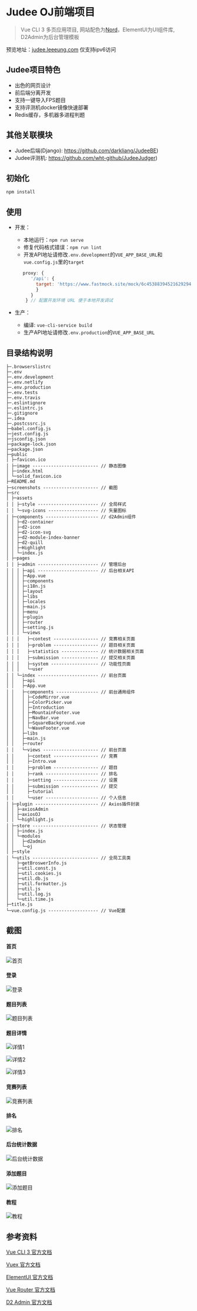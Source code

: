 # Judee OJ前端项目
> Vue CLI 3 多页应用项目, 网站配色为[Nord](https://www.nordtheme.com/)，ElementUI为UI组件库, D2Admin为后台管理模板

预览地址：[judee.leeeung.com]() 仅支持ipv6访问

## Judee项目特色
- 出色的网页设计
- 前后端分离开发
- 支持一键导入FPS题目
- 支持评测机docker镜像快速部署
- Redis缓存，多机器多进程判题

## 其他关联模块

- Judee后端(Django): https://github.com/darkliang/JudeeBE)
- Judee评测机: https://github.com/wht-github/JudeeJudger)

## 初始化

```bash
npm install
```

## 使用

* 开发：
  
    * 本地运行：`npm run serve`  
    * 修复代码格式错误：`npm run lint`
    * 开发API地址请修改`.env.development`的`VUE_APP_BASE_URL`和`vue.config.js`里的`target`
    
    ```js
       proxy: {
          '/api': {
            target: 'https://www.fastmock.site/mock/6c453883945216292945f471a2264433/judee',
            }
          }
        } // 配置开发环境 URL 便于本地开发调试
    ```
    
    
    
* 生产：
    * 编译: `vue-cli-service build`
    * 生产API地址请修改`.env.production`的`VUE_APP_BASE_URL`
    
## 目录结构说明

```
├─.browserslistrc 
├─.env 
├─.env.development 
├─.env.netlify 
├─.env.production 
├─.env.tests 
├─.env.travis 
├─.eslintignore 
├─.eslintrc.js 
├─.gitignore 
├─.idea 
├─.postcssrc.js 
├─babel.config.js 
├─jest.config.js 
├─jsconfig.json 
├─package-lock.json 
├─package.json 
├─public 
│ ├─favicon.ico 
│ ├─image ------------------------- // 静态图像
│ ├─index.html 
│ └─solid_favicon.ico 
├─README.md 
├─screenshots --------------------- // 截图
├─src 
│ ├─assets 
│ │ ├─style ----------------------- // 全局样式
│ │ └─svg-icons ------------------- // 矢量图标
│ ├─components -------------------- // d2Admin组件
│ │ ├─d2-container 
│ │ ├─d2-icon 
│ │ ├─d2-icon-svg 
│ │ ├─d2-module-index-banner 
│ │ ├─d2-quill 
│ │ ├─Highlight 
│ │ └─index.js 
│ ├─pages 
│ │ ├─admin ----------------------- // 管理后台
│ │ │ ├─api ----------------------- // 后台相关API
│ │ │ ├─App.vue 
│ │ │ ├─components 
│ │ │ ├─i18n.js 
│ │ │ ├─layout 
│ │ │ ├─libs 
│ │ │ ├─locales 
│ │ │ ├─main.js 
│ │ │ ├─menu 
│ │ │ ├─plugin 
│ │ │ ├─router 
│ │ │ ├─setting.js 
│ │ │ └─views 
│ │ │   ├─contest ----------------- // 竞赛相关页面
│ │ │   ├─problem ----------------- // 题目相关页面
│ │ │   ├─statistics -------------- // 统计数据相关页面
│ │ │   ├─submission -------------- // 提交相关页面
│ │ │   ├─system ------------------ // 功能性页面
│ │ │   └─user 
│ │ └─index ----------------------- // 前台页面
│ │   ├─api 
│ │   ├─App.vue 
│ │   ├─components ---------------- // 前台通用组件
│ │   │ ├─CodeMirror.vue 
│ │   │ ├─ColorPicker.vue 
│ │   │ ├─Introduction 
│ │   │ ├─MountainFooter.vue 
│ │   │ ├─NavBar.vue 
│ │   │ ├─SquareBackground.vue 
│ │   │ └─WaveFooter.vue 
│ │   ├─libs 
│ │   ├─main.js 
│ │   ├─router 
│ │   └─views --------------------- // 前台页面
│ │     ├─contest ----------------- // 竞赛
│ │     ├─Intro.vue 
│ │     ├─problem ----------------- // 题目
│ │     ├─rank -------------------- // 排名
│ │     ├─setting ----------------- // 设置
│ │     ├─submission -------------- // 提交
│ │     ├─tutorial 
│ │     └─user -------------------- // 个人信息
│ ├─plugin ------------------------ // Axios插件封装
│ │ ├─axiosAdmin 
│ │ ├─axiosOJ 
│ │ └─highlight.js 
│ ├─store ------------------------- // 状态管理
│ │ ├─index.js 
│ │ └─modules 
│ │   ├─d2admin 
│ │   └─oj 
│ ├─style 
│ └─utils ------------------------- // 全局工具类
│   ├─getBroswerInfo.js 
│   ├─util.const.js 
│   ├─util.cookies.js 
│   ├─util.db.js 
│   ├─util.formatter.js 
│   ├─util.js 
│   ├─util.log.js 
│   └─util.time.js 
├─title.js 
└─vue.config.js ------------------- // Vue配置
```

## 截图

#### 首页

![首页](./screenshots/Home.jpg)

#### 登录

![登录](./screenshots/Login.jpg)

#### 题目列表

![题目列表](./screenshots/Problems.jpg)

#### 题目详情

![详情1](./screenshots/ProblemDetail.jpg)

![详情2](./screenshots/ProblemEditor.jpg)

![详情3](./screenshots/ProblemStatistics.png)

#### 竞赛列表

![竞赛列表](./screenshots/ContestList.png)

#### 排名

![排名](./screenshots/Rank.png)

#### 后台统计数据

![后台统计数据](./screenshots/Statistics.png)

#### 添加题目

![添加题目](./screenshots/AddProblem.jpg)

#### 教程

![教程](./screenshots/Tutorial.jpg)

## 参考资料

[Vue CLI 3 官方文档](https://cli.vuejs.org/zh/)

[Vuex 官方文档](https://vuex.vuejs.org/zh/)

[ElementUI 官方文档](https://element.eleme.cn/#/zh-CN/)

[Vue Router 官方文档](https://router.vuejs.org/zh/)

[D2 Admin 官方文档](https://fairyever.com/d2-admin/doc/zh/)
